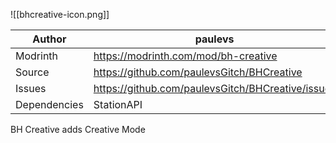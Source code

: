 ![[bhcreative-icon.png]]

| Author       | paulevs                                           |
| ------------ | ------------------------------------------------- |
| Modrinth     | https://modrinth.com/mod/bh-creative              |
| Source       | https://github.com/paulevsGitch/BHCreative        |
| Issues       | https://github.com/paulevsGitch/BHCreative/issues |
| Dependencies | StationAPI                                        |

BH Creative adds Creative Mode